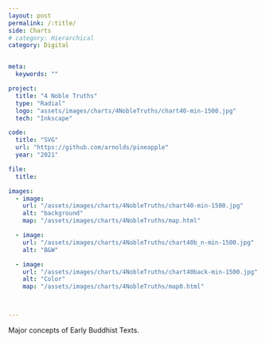 ```yaml
---
layout: post
permalink: /:title/
side: Charts
# category: Hierarchical
category: Digital


meta:
  keywords: ""

project:
  title: "4 Noble Truths"
  type: "Radial"
  logo: "assets/images/charts/4NobleTruths/chart40-min-1500.jpg"
  tech: "Inkscape"

code:
  title: "SVG"
  url: "https://github.com/arnolds/pineapple"
  year: "2021"

file:
  title:

images:
  - image:
    url: "/assets/images/charts/4NobleTruths/chart40-min-1500.jpg"
    alt: "background"
    map: "/assets/images/charts/4NobleTruths/map.html"

  - image:
    url: "/assets/images/charts/4NobleTruths/chart40b_n-min-1500.jpg"
    alt: "B&W"

  - image:
    url: "/assets/images/charts/4NobleTruths/chart40back-min-1500.jpg"
    alt: "Color"
    map: "/assets/images/charts/4NobleTruths/map0.html"



---
```

Major concepts of Early Buddhist Texts.
